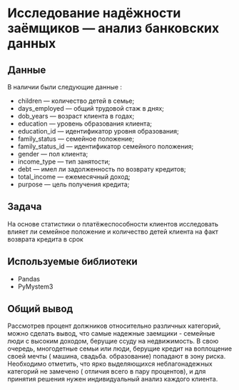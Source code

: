 # Исследование надёжности заёмщиков — анализ банковских данных



## Данные

В наличии были следующие данные :
- children — количество детей в семье;
- days_employed — общий трудовой стаж в днях;
- dob_years — возраст клиента в годах;
- education — уровень образования клиента;
- education_id — идентификатор уровня образования;
- family_status — семейное положение;
- family_status_id — идентификатор семейного положения;
- gender — пол клиента;
- income_type — тип занятости;
- debt — имел ли задолженность по возврату кредитов;
- total_income — ежемесячный доход;
- purpose — цель получения кредита;

## Задача

На основе статистики о платёжеспособности клиентов исследовать влияет ли семейное положение и количество детей клиента на факт возврата кредита в срок

## Используемые библиотеки
- Pandas
- PyMystem3

##  Общий вывод
Рассмотрев процент должников относительно различных категорий, можно сделать вывод, что самые надежные заемщики - семейные люди с высоким доходом, берущие ссуду на недвижимость. В свою очередь, многодетные семьи или люди, берущие кредит на воплощение своей мечты ( машина, свадьба. образование) попадают в зону риска. Необходимо отметить, что ярко выделяющихся неблагонадежных категорий не замечено ( отличия всего в пару процентов), и для принятия решения нужен индивидуальный анализ каждого клиента.
